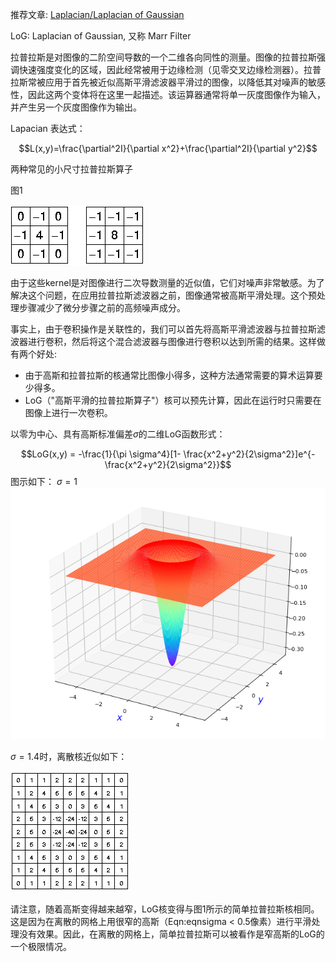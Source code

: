 推荐文章:  [Laplacian/Laplacian of Gaussian][1]

LoG: Laplacian of Gaussian, 又称 Marr Filter

拉普拉斯是对图像的二阶空间导数的一个二维各向同性的测量。图像的拉普拉斯强调快速强度变化的区域，因此经常被用于边缘检测（见零交叉边缘检测器）。拉普拉斯常被应用于首先被近似高斯平滑滤波器平滑过的图像，以降低其对噪声的敏感性，因此这两个变体将在这里一起描述。该运算器通常将单一灰度图像作为输入，并产生另一个灰度图像作为输出。

Lapacian
表达式：

$$L(x,y)=\frac{\partial^2I}{\partial x^2}+\frac{\partial^2I}{\partial y^2}$$

[//]:#![图片](./images/LoG/Laplacian.gif)
两种常见的小尺寸拉普拉斯算子

图1

![图片](./images/LoG/SmallLaplacianFilter.png)

由于这些kernel是对图像进行二次导数测量的近似值，它们对噪声非常敏感。为了解决这个问题，在应用拉普拉斯滤波器之前，图像通常被高斯平滑处理。这个预处理步骤减少了微分步骤之前的高频噪声成分。

事实上，由于卷积操作是关联性的，我们可以首先将高斯平滑滤波器与拉普拉斯滤波器进行卷积，然后将这个混合滤波器与图像进行卷积以达到所需的结果。这样做有两个好处:

* 由于高斯和拉普拉斯的核通常比图像小得多，这种方法通常需要的算术运算要少得多。
* LoG（"高斯平滑的拉普拉斯算子"）核可以预先计算，因此在运行时只需要在图像上进行一次卷积。

以零为中心、具有高斯标准偏差$\sigma$的二维LoG函数形式：

$$LoG(x,y) = -\frac{1}{\pi \sigma^4}[1- \frac{x^2+y^2}{2\sigma^2}]e^{-\frac{x^2+y^2}{2\sigma^2}}$$
图示如下：
$\sigma=1$
![图片](./images/LoG/LoG.png)

[//]:#![图片](./images/LoG/LoGFunction.gif)

$\sigma=1.4$时，离散核近似如下：

![图片](./images/LoG/LoG_9x9_sigma_1.4.png)

请注意，随着高斯变得越来越窄，LoG核变得与图1所示的简单拉普拉斯核相同。这是因为在离散的网格上用很窄的高斯（Eqn:eqnsigma < 0.5像素）进行平滑处理没有效果。因此，在离散的网格上，简单拉普拉斯可以被看作是窄高斯的LoG的一个极限情况。

[1]: https://homepages.inf.ed.ac.uk/rbf/HIPR2/log.htm
